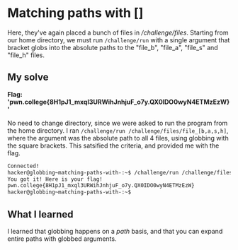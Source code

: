 # Matching paths with []

Here, they've again placed a bunch of files in */challenge/files*. Starting from our home directory, we must run ``/challenge/run`` with a single argument that bracket globs into the absolute paths to the "file_b", "file_a", "file_s" and "file_h" files.

## My solve
**Flag: 'pwn.college{8H1pJ1_mxql3URWihJnhjuF_o7y.QX0IDO0wyN4ETMzEzW}'**

No need to change directory, since we were asked to run the program from the home directory. I ran ``/challenge/run /challenge/files/file_[b,a,s,h]``, where the argument was the absolute path to all 4 files, using globbing with the square brackets. This satsified the criteria, and provided me with the flag.

```bash
Connected!
hacker@globbing~matching-paths-with-:~$ /challenge/run /challenge/files/file_[b,a,s,h]
You got it! Here is your flag!
pwn.college{8H1pJ1_mxql3URWihJnhjuF_o7y.QX0IDO0wyN4ETMzEzW}
hacker@globbing~matching-paths-with-:~$ 
```

## What I learned
I learned that globbing happens on a *path* basis, and that you can expand entire paths with globbed arguments.